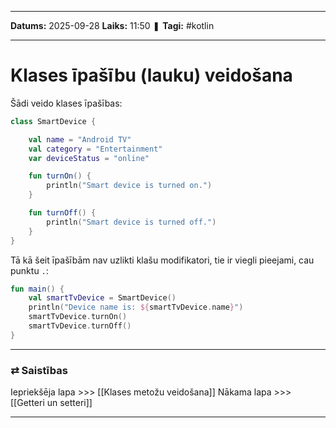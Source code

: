 ___

**Datums:** 2025-09-28
**Laiks:** 11:50
❚ **Tagi:** #kotlin 

---
# Klases īpašību (lauku) veidošana

Šādi veido klases īpašības:

```kotlin
class SmartDevice {

    val name = "Android TV"
    val category = "Entertainment"
    var deviceStatus = "online"

    fun turnOn() {
        println("Smart device is turned on.")
    }

    fun turnOff() {
        println("Smart device is turned off.")
    }
}
```

Tā kā šeit īpašībām nav uzlikti klašu modifikatori, tie ir viegli pieejami, cau punktu `.`:

```kotlin
fun main() {
    val smartTvDevice = SmartDevice()
    println("Device name is: ${smartTvDevice.name}")
    smartTvDevice.turnOn()
    smartTvDevice.turnOff()
}
```

---
### ⇄ Saistības

Iepriekšēja lapa >>> [[Klases metožu veidošana]]
Nākama lapa >>> [[Getteri un setteri]]

---